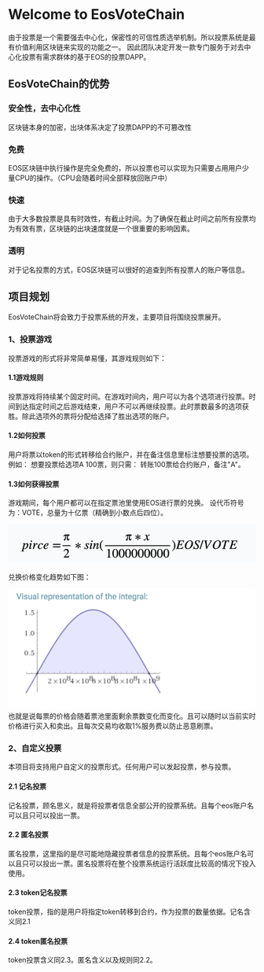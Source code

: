 # Welcome to EosVoteChain
由于投票是一个需要强去中心化，保密性的可信性质选举机制。所以投票系统是最有价值利用区块链来实现的功能之一。
因此团队决定开发一款专门服务于对去中心化投票有需求群体的基于EOS的投票DAPP。



## EosVoteChain的优势
### 安全性，去中心化性
区块链本身的加密，出块体系决定了投票DAPP的不可篡改性
### 免费
EOS区块链中执行操作是完全免费的，所以投票也可以实现为只需要占用用户少量CPU的操作。（CPU会随着时间全部释放回账户中）
### 快速
由于大多数投票是具有时效性，有截止时间。为了确保在截止时间之前所有投票均为有效有票，区块链的出块速度就是一个很重要的影响因素。
### 透明
对于记名投票的方式，EOS区块链可以很好的追查到所有投票人的账户等信息。


## 项目规划
EosVoteChain将会致力于投票系统的开发，主要项目将围绕投票展开。
### 1、投票游戏
投票游戏的形式将非常简单易懂，其游戏规则如下：
#### 1.1游戏规则
投票游戏将持续某个固定时间。在游戏时间内，用户可以为各个选项进行投票。时间到达指定时间之后游戏结束，用户不可以再继续投票。此时票数最多的选项获胜。除此选项外的票将分配给选择了胜出选项的账户。
#### 1.2如何投票
用户将票以token的形式转移给合约账户，并在备注信息里标注想要投票的选项。
例如：
想要投票给选项A 100票，则只需：
转账100票给合约账户，备注"A"。
#### 1.3如何获得投票
游戏期间，每个用户都可以在指定票池里使用EOS进行票的兑换。
设代币符号为：VOTE，总量为十亿票（精确到小数点后四位）。

![兑换价格公式](https://github.com/eosvotechain/eosvotechain.github.io/blob/master/pic/price_function.png?raw=true)

兑换价格变化趋势如下图：

![兑换价格变化趋势](https://github.com/eosvotechain/eosvotechain.github.io/blob/master/pic/function_pic.png?raw=true)
也就是说每票的价格会随着票池里面剩余票数变化而变化。且可以随时以当前实时价格进行买入和卖出。且每次交易均收取1%服务费以防止恶意刷票。

### 2、自定义投票
本项目将支持用户自定义的投票形式。任何用户可以发起投票，参与投票。
#### 2.1 记名投票
记名投票，顾名思义，就是将投票者信息全部公开的投票系统。且每个eos账户名可以且只可以投出一票。
#### 2.2 匿名投票
匿名投票，这里指的是尽可能地隐藏投票者信息的投票系统。且每个eos账户名可以且只可以投出一票。匿名投票将在整个投票系统运行活跃度比较高的情况下投入使用。
#### 2.3 token记名投票
token投票，指的是用户将指定token转移到合约，作为投票的数量依据。记名含义同2.1
#### 2.4 token匿名投票
token投票含义同2.3。匿名含义以及规则同2.2。
